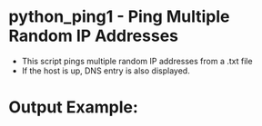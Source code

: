 # python_ping1 - Ping Multiple Random IP Addresses
- This script pings multiple random IP addresses from a .txt file
- If the host is up, DNS entry is also displayed.
# Output Example:
```

```

